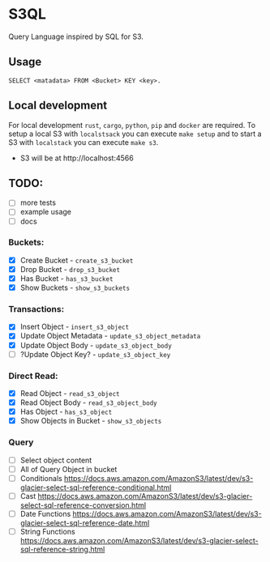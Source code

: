 # S3QL

Query Language inspired by SQL for S3.

## Usage

```
SELECT <matadata> FROM <Bucket> KEY <key>.
```

## Local development
For local development `rust`, `cargo`, `python`, `pip` and `docker` are required. To setup a local S3 with `localstsack` you can execute `make setup` and to start a S3 with `localstack` you can execute `make s3`.

* S3 will be at http://localhost:4566

## TODO:
- [ ] more tests
- [ ] example usage
- [ ] docs

### Buckets:
- [x] Create Bucket - `create_s3_bucket`
- [x] Drop Bucket - `drop_s3_bucket`
- [x] Has Bucket - `has_s3_bucket`
- [x] Show Buckets - `show_s3_buckets`

### Transactions:
- [x] Insert Object - `insert_s3_object`
- [x] Update Object Metadata - `update_s3_object_metadata`
- [x] Update Object Body - `update_s3_object_body`
- [ ] ?Update Object Key? - `update_s3_object_key`

### Direct Read:
- [x] Read Object - `read_s3_object`
- [x] Read Object Body - `read_s3_object_body`
- [x] Has Object - `has_s3_object`
- [x] Show Objects in Bucket - `show_s3_objects`

### Query
- [ ] Select object content
- [ ] All of Query Object in bucket
- [ ] Conditionals https://docs.aws.amazon.com/AmazonS3/latest/dev/s3-glacier-select-sql-reference-conditional.html
- [ ] Cast https://docs.aws.amazon.com/AmazonS3/latest/dev/s3-glacier-select-sql-reference-conversion.html
- [ ] Date Functions https://docs.aws.amazon.com/AmazonS3/latest/dev/s3-glacier-select-sql-reference-date.html
- [ ] String Functions https://docs.aws.amazon.com/AmazonS3/latest/dev/s3-glacier-select-sql-reference-string.html